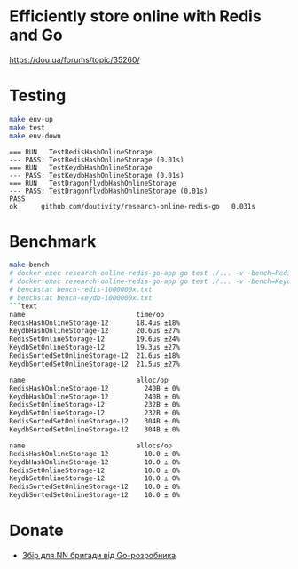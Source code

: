 # Efficiently store online with Redis and Go
https://dou.ua/forums/topic/35260/

# Testing
```bash
make env-up
make test
make env-down
```
```text
=== RUN   TestRedisHashOnlineStorage
--- PASS: TestRedisHashOnlineStorage (0.01s)
=== RUN   TestKeydbHashOnlineStorage
--- PASS: TestKeydbHashOnlineStorage (0.01s)
=== RUN   TestDragonflydbHashOnlineStorage
--- PASS: TestDragonflydbHashOnlineStorage (0.01s)
PASS
ok  	github.com/doutivity/research-online-redis-go	0.031s
```

# Benchmark
```bash
make bench
# docker exec research-online-redis-go-app go test ./... -v -bench=Redis -benchmem -benchtime=1000000x -count=10 | tee bench-redis-1000000x.txt
# docker exec research-online-redis-go-app go test ./... -v -bench=Keydb -benchmem -benchtime=1000000x -count=10 | tee bench-keydb-1000000x.txt
# benchstat bench-redis-1000000x.txt
# benchstat bench-keydb-1000000x.txt
```text
name                            time/op
RedisHashOnlineStorage-12       18.4µs ±18%
KeydbHashOnlineStorage-12       20.6µs ±27%
RedisSetOnlineStorage-12        19.6µs ±24%
KeydbSetOnlineStorage-12        19.3µs ±27%
RedisSortedSetOnlineStorage-12  21.6µs ±18%
KeydbSortedSetOnlineStorage-12  21.5µs ±27%

name                            alloc/op
RedisHashOnlineStorage-12         240B ± 0%
KeydbHashOnlineStorage-12         240B ± 0%
RedisSetOnlineStorage-12          232B ± 0%
KeydbSetOnlineStorage-12          232B ± 0%
RedisSortedSetOnlineStorage-12    304B ± 0%
KeydbSortedSetOnlineStorage-12    304B ± 0%

name                            allocs/op
RedisHashOnlineStorage-12         10.0 ± 0%
KeydbHashOnlineStorage-12         10.0 ± 0%
RedisSetOnlineStorage-12          10.0 ± 0%
KeydbSetOnlineStorage-12          10.0 ± 0%
RedisSortedSetOnlineStorage-12    10.0 ± 0%
KeydbSortedSetOnlineStorage-12    10.0 ± 0%
```

# Donate
- [Збір для NN бригади від Go-розробника](https://dou.ua/forums/topic/42510/)
